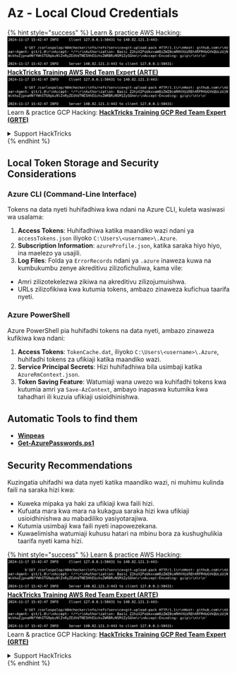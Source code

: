 # Az - Local Cloud Credentials

{% hint style="success" %}
Learn & practice AWS Hacking:<img src="../../../.gitbook/assets/image (1).png" alt="" data-size="line">[**HackTricks Training AWS Red Team Expert (ARTE)**](https://training.hacktricks.xyz/courses/arte)<img src="../../../.gitbook/assets/image (1).png" alt="" data-size="line">\
Learn & practice GCP Hacking: <img src="../../../.gitbook/assets/image (2).png" alt="" data-size="line">[**HackTricks Training GCP Red Team Expert (GRTE)**<img src="../../../.gitbook/assets/image (2).png" alt="" data-size="line">](https://training.hacktricks.xyz/courses/grte)

<details>

<summary>Support HackTricks</summary>

* Check the [**subscription plans**](https://github.com/sponsors/carlospolop)!
* **Join the** 💬 [**Discord group**](https://discord.gg/hRep4RUj7f) or the [**telegram group**](https://t.me/peass) or **follow** us on **Twitter** 🐦 [**@hacktricks\_live**](https://twitter.com/hacktricks\_live)**.**
* **Share hacking tricks by submitting PRs to the** [**HackTricks**](https://github.com/carlospolop/hacktricks) and [**HackTricks Cloud**](https://github.com/carlospolop/hacktricks-cloud) github repos.

</details>
{% endhint %}

## Local Token Storage and Security Considerations

### Azure CLI (Command-Line Interface)

Tokens na data nyeti huhifadhiwa kwa ndani na Azure CLI, kuleta wasiwasi wa usalama:

1. **Access Tokens**: Huhifadhiwa katika maandiko wazi ndani ya `accessTokens.json` iliyoko `C:\Users\<username>\.Azure`.
2. **Subscription Information**: `azureProfile.json`, katika saraka hiyo hiyo, ina maelezo ya usajili.
3. **Log Files**: Folda ya `ErrorRecords` ndani ya `.azure` inaweza kuwa na kumbukumbu zenye akreditivu zilizofichuliwa, kama vile:
* Amri zilizotekelezwa zikiwa na akreditivu zilizojumuishwa.
* URLs zilizofikiwa kwa kutumia tokens, ambazo zinaweza kufichua taarifa nyeti.

### Azure PowerShell

Azure PowerShell pia huhifadhi tokens na data nyeti, ambazo zinaweza kufikiwa kwa ndani:

1. **Access Tokens**: `TokenCache.dat`, iliyoko `C:\Users\<username>\.Azure`, huhifadhi tokens za ufikiaji katika maandiko wazi.
2. **Service Principal Secrets**: Hizi huhifadhiwa bila usimbaji katika `AzureRmContext.json`.
3. **Token Saving Feature**: Watumiaji wana uwezo wa kuhifadhi tokens kwa kutumia amri ya `Save-AzContext`, ambayo inapaswa kutumika kwa tahadhari ili kuzuia ufikiaji usioidhinishwa.

## Automatic Tools to find them

* [**Winpeas**](https://github.com/carlospolop/PEASS-ng/tree/master/winPEAS/winPEASexe)
* [**Get-AzurePasswords.ps1**](https://github.com/NetSPI/MicroBurst/blob/master/AzureRM/Get-AzurePasswords.ps1)

## Security Recommendations

Kuzingatia uhifadhi wa data nyeti katika maandiko wazi, ni muhimu kulinda faili na saraka hizi kwa:

* Kuweka mipaka ya haki za ufikiaji kwa faili hizi.
* Kufuata mara kwa mara na kukagua saraka hizi kwa ufikiaji usioidhinishwa au mabadiliko yasiyotarajiwa.
* Kutumia usimbaji kwa faili nyeti inapowezekana.
* Kuwaelimisha watumiaji kuhusu hatari na mbinu bora za kushughulikia taarifa nyeti kama hizi.

{% hint style="success" %}
Learn & practice AWS Hacking:<img src="../../../.gitbook/assets/image (1).png" alt="" data-size="line">[**HackTricks Training AWS Red Team Expert (ARTE)**](https://training.hacktricks.xyz/courses/arte)<img src="../../../.gitbook/assets/image (1).png" alt="" data-size="line">\
Learn & practice GCP Hacking: <img src="../../../.gitbook/assets/image (2).png" alt="" data-size="line">[**HackTricks Training GCP Red Team Expert (GRTE)**<img src="../../../.gitbook/assets/image (2).png" alt="" data-size="line">](https://training.hacktricks.xyz/courses/grte)

<details>

<summary>Support HackTricks</summary>

* Check the [**subscription plans**](https://github.com/sponsors/carlospolop)!
* **Join the** 💬 [**Discord group**](https://discord.gg/hRep4RUj7f) or the [**telegram group**](https://t.me/peass) or **follow** us on **Twitter** 🐦 [**@hacktricks\_live**](https://twitter.com/hacktricks\_live)**.**
* **Share hacking tricks by submitting PRs to the** [**HackTricks**](https://github.com/carlospolop/hacktricks) and [**HackTricks Cloud**](https://github.com/carlospolop/hacktricks-cloud) github repos.

</details>
{% endhint %}
